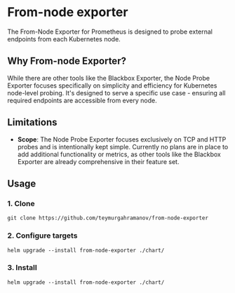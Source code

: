 # From-node exporter

The From-Node Exporter for Prometheus is designed to probe external endpoints from each Kubernetes node.

## Why From-node Exporter?

While there are other tools like the Blackbox Exporter, the Node Probe Exporter focuses specifically on simplicity and efficiency for Kubernetes node-level probing. It's designed to serve a specific use case - ensuring all required endpoints are accessible from every node.

## Limitations

- __Scope__: The Node Probe Exporter focuses exclusively on TCP and HTTP probes and is intentionally kept simple. Currently no plans are in place to add additional functionality or metrics, as other tools like the Blackbox Exporter are already comprehensive in their feature set.

## Usage
###  1. Clone
```
git clone https://github.com/teymurgahramanov/from-node-exporter
```
### 2. Configure targets
```
helm upgrade --install from-node-exporter ./chart/
```
### 3. Install
```
helm upgrade --install from-node-exporter ./chart/
```